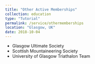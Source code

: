 ```yaml
---
title: "Other Active Memberships"
collection: education
type: "Tutorial"
permalink: /service/othermemberships
location: "Glasgow, UK"
date: 2018-10-04
---
```


<ul>
<li>Glasgow Ultimate Society</li>
<li>Scottish Mountaineering Society</li>
<li>University of Glasgow Triathalon Team</li>
</ul>
